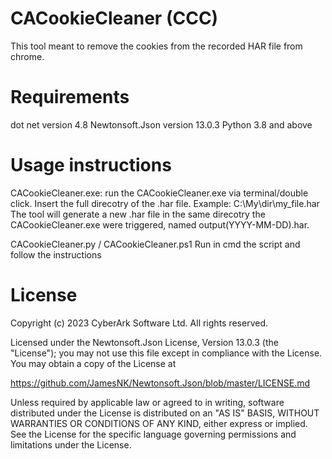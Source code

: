 # CACookieCleaner (CCC)
This tool meant to remove the cookies from the recorded HAR file from chrome.

# Requirements
dot net version 4.8
Newtonsoft.Json version 13.0.3
Python 3.8 and above

# Usage instructions
CACookieCleaner.exe:
run the CACookieCleaner.exe via terminal/double click.
Insert the full direcotry of the .har file. Example: C:\My\dir\my_file.har
The tool will generate a new .har file in the same direcotry the CACookieCleaner.exe were triggered, named output(YYYY-MM-DD).har.

CACookieCleaner.py / CACookieCleaner.ps1
Run in cmd the script and follow the instructions

# License
Copyright (c) 2023 CyberArk Software Ltd. All rights reserved.

Licensed under the Newtonsoft.Json License, Version 13.0.3 (the "License"); you may not use this file except in compliance with the License. You may obtain a copy of the License at

https://github.com/JamesNK/Newtonsoft.Json/blob/master/LICENSE.md

Unless required by applicable law or agreed to in writing, software distributed under the License is distributed on an "AS IS" BASIS, WITHOUT WARRANTIES OR CONDITIONS OF ANY KIND, either express or implied. See the License for the specific language governing permissions and limitations under the License.
